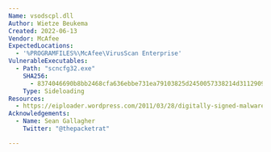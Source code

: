 ```yaml
---
Name: vsodscpl.dll
Author: Wietze Beukema
Created: 2022-06-13
Vendor: McAfee
ExpectedLocations:
  - '%PROGRAMFILES%\McAfee\VirusScan Enterprise'
VulnerableExecutables:
  - Path: "scncfg32.exe"
    SHA256:
      - 8374046690b8bb2468cfa636ebbe731ea79103825d2450057338214d3112909f
    Type: Sideloading
Resources:
  - https://eiploader.wordpress.com/2011/03/28/digitally-signed-malware-without-stealing-certificates/
Acknowledgements:
  - Name: Sean Gallagher
    Twitter: "@thepacketrat"

---
```


